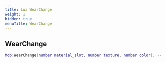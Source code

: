```yaml
---
title: Lua WearChange
weight: 1
hidden: true
menuTitle: WearChange
---
```

## WearChange
```lua
Mob:WearChange(number material_slot, number texture, number color); -- void
```